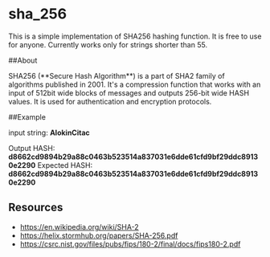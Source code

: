 # sha_256

This is a simple implementation of SHA256 hashing function. It is free to use for anyone. Currently works only for strings shorter than 55. </p>

##About

</p>SHA256 (**Secure Hash Algorithm**) is a part of SHA2 family of algorithms published in 2001. It's a compression function that works with an input of 512bit wide blocks of messages and outputs 256-bit wide HASH values. It is used for authentication and encryption protocols. </p>

##Example

input string: **AlokinCitac**

Output HASH:    **d8662cd9894b29a88c0463b523514a837031e6dde61cfd9bf29ddc89130e2290**
Expected HASH:  **d8662cd9894b29a88c0463b523514a837031e6dde61cfd9bf29ddc89130e2290**

## Resources

- https://en.wikipedia.org/wiki/SHA-2
- https://helix.stormhub.org/papers/SHA-256.pdf
- https://csrc.nist.gov/files/pubs/fips/180-2/final/docs/fips180-2.pdf

